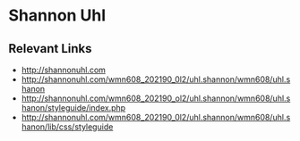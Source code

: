 # Shannon Uhl

## Relevant Links
- http://shannonuhl.com
- http://shannonuhl.com/wmn608_202190_0l2/uhl.shannon/wmn608/uhl.shanon
- http://shannonuhl.com/wmn608_202190_ol2/uhl.shannon/wmn608/uhl.shanon/styleguide/index.php
- http://shannonuhl.com/wmn608_202190_0l2/uhl.shannon/wmn608/uhl.shanon/lib/css/styleguide

